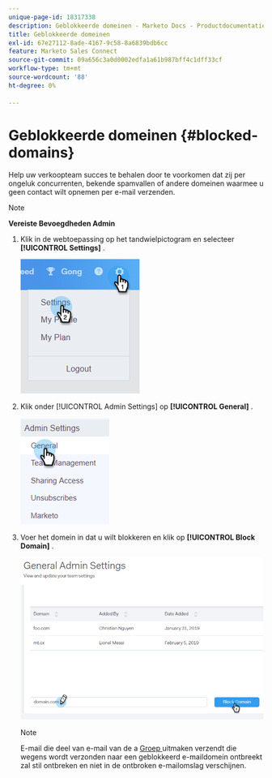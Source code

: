 ```yaml
---
unique-page-id: 18317338
description: Geblokkeerde domeinen - Marketo Docs - Productdocumentatie
title: Geblokkeerde domeinen
exl-id: 67e27112-8ade-4167-9c58-8a6839bdb6cc
feature: Marketo Sales Connect
source-git-commit: 09a656c3a0d0002edfa1a61b987bff4c1dff33cf
workflow-type: tm+mt
source-wordcount: '88'
ht-degree: 0%

---
```


# Geblokkeerde domeinen {#blocked-domains}

Help uw verkoopteam succes te behalen door te voorkomen dat zij per ongeluk concurrenten, bekende spamvallen of andere domeinen waarmee u geen contact wilt opnemen per e-mail verzenden.

>[!NOTE]
>
>**Vereiste Bevoegdheden Admin**

1. Klik in de webtoepassing op het tandwielpictogram en selecteer **[!UICONTROL Settings]** .

   ![](assets/one-3.png)

1. Klik onder [!UICONTROL Admin Settings] op **[!UICONTROL General]** .

   ![](assets/two-3.png)

1. Voer het domein in dat u wilt blokkeren en klik op **[!UICONTROL Block Domain]** .

   ![](assets/three-3.png)

   >[!NOTE]
   >
   >E-mail die deel van e-mail van de a [ Groep ](/help/marketo/product-docs/marketo-sales-connect/email/using-the-compose-window/sending-emails-via-group-email.md) uitmaken verzendt die wegens wordt verzonden naar een geblokkeerd e-maildomein ontbreekt zal stil ontbreken en niet in de ontbroken e-mailomslag verschijnen.
